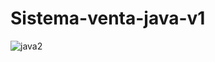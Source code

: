 # Sistema-venta-java-v1
![java2](https://user-images.githubusercontent.com/71534078/127013163-f5529652-073a-4fcd-ac86-f10611249869.jpg)
